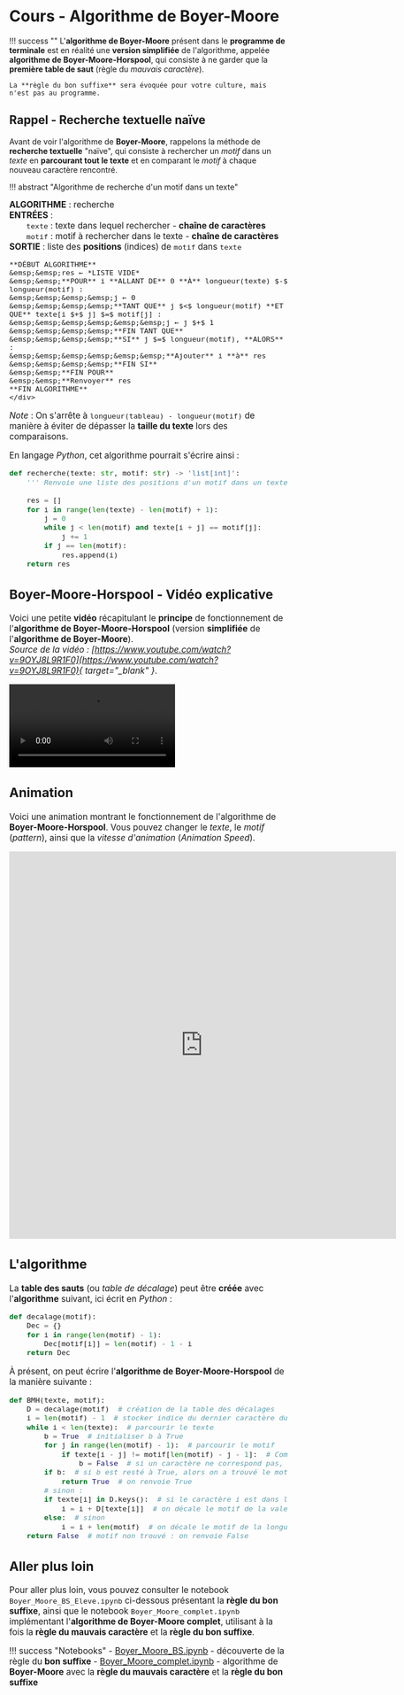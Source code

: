# Cours - Algorithme de Boyer-Moore

!!! success ""
    L'**algorithme de Boyer-Moore** présent dans le **programme de terminale** est en réalité une **version simplifiée** de l'algorithme, appelée **algorithme de Boyer-Moore-Horspool**, qui consiste à ne garder que la **première table de saut** (règle du *mauvais caractère*).

    La **règle du bon suffixe** sera évoquée pour votre culture, mais n'est pas au programme.

## Rappel - Recherche textuelle naïve

Avant de voir l'algorithme de **Boyer-Moore**, rappelons la méthode de **recherche textuelle** "naïve", qui consiste à rechercher un *motif* dans un *texte* en **parcourant tout le texte** et en comparant le *motif* à chaque nouveau caractère rencontré.

!!! abstract "Algorithme de recherche d'un motif dans un texte"
    <div style="font-size:1.1em">
    **ALGORITHME** : recherche  
    **ENTRÉES** :  
    &emsp;&emsp;`texte` : texte dans lequel rechercher - **chaîne de caractères**  
    &emsp;&emsp;`motif` : motif à rechercher dans le texte - **chaîne de caractères**  
    **SORTIE** : liste des **positions** (indices) de `motif` dans `texte`

    **DÉBUT ALGORITHME**  
    &emsp;&emsp;res ← *LISTE VIDE*  
    &emsp;&emsp;**POUR** i **ALLANT DE** 0 **À** longueur(texte) $-$ longueur(motif) :  
    &emsp;&emsp;&emsp;&emsp;j ← 0  
    &emsp;&emsp;&emsp;&emsp;**TANT QUE** j $<$ longueur(motif) **ET QUE** texte[i $+$ j] $=$ motif[j] :    
    &emsp;&emsp;&emsp;&emsp;&emsp;&emsp;j ← j $+$ 1  
    &emsp;&emsp;&emsp;&emsp;**FIN TANT QUE**  
    &emsp;&emsp;&emsp;&emsp;**SI** j $=$ longueur(motif), **ALORS** :  
    &emsp;&emsp;&emsp;&emsp;&emsp;&emsp;**Ajouter** i **à** res  
    &emsp;&emsp;&emsp;&emsp;**FIN SI**  
    &emsp;&emsp;**FIN POUR**  
    &emsp;&emsp;**Renvoyer** res  
    **FIN ALGORITHME**
    </div>

*Note* : On s'arrête à `longueur(tableau) - longueur(motif)` de manière à éviter de dépasser la **taille du texte** lors des comparaisons.

En langage *Python*, cet algorithme pourrait s'écrire ainsi :

```python
def recherche(texte: str, motif: str) -> 'list[int]':
    ''' Renvoie une liste des positions d'un motif dans un texte. '''
    
    res = []
    for i in range(len(texte) - len(motif) + 1):
        j = 0
        while j < len(motif) and texte[i + j] == motif[j]:
            j += 1
        if j == len(motif):
            res.append(i)
    return res
```

## Boyer-Moore-Horspool - Vidéo explicative

Voici une petite **vidéo** récapitulant le **principe** de fonctionnement de l'**algorithme de Boyer-Moore-Horspool** (version **simplifiée** de l'**algorithme de Boyer-Moore**).  
*Source de la vidéo : [https://www.youtube.com/watch?v=9OYJ8L9R1F0](https://www.youtube.com/watch?v=9OYJ8L9R1F0){ target="_blank" }*.

![type:video](src/video_BMH.mp4)

## Animation

Voici une animation montrant le fonctionnement de l'algorithme de **Boyer-Moore-Horspool**.
Vous pouvez changer le *texte*, le *motif* (*pattern*), ainsi que la *vitesse d'animation* (*Animation Speed*).

<embed type="text/html" src="https://cmps-people.ok.ubc.ca/ylucet/DS/BoyerMoore.html" width="700" height="700"> 

## L'algorithme

La **table des sauts** (ou *table de décalage*) peut être **créée** avec l'**algorithme** suivant, ici écrit en *Python* :

```python
def decalage(motif):
    Dec = {}
    for i in range(len(motif) - 1):
        Dec[motif[i]] = len(motif) - 1 - i
    return Dec
```

À présent, on peut écrire l'**algorithme de Boyer-Moore-Horspool** de la manière suivante :

```python
def BMH(texte, motif):
    D = decalage(motif)  # création de la table des décalages
    i = len(motif) - 1  # stocker indice du dernier caractère du motif
    while i < len(texte):  # parcourir le texte
        b = True  # initialiser b à True
        for j in range(len(motif) - 1):  # parcourir le motif
            if texte[i - j] != motif[len(motif) - j - 1]:  # Comparer un caractère du motif avec un caractère du texte
                b = False  # si un caractère ne correspond pas, b passe à False
        if b:  # si b est resté à True, alors on a trouvé le motif
            return True  # on renvoie True
        # sinon :
        if texte[i] in D.keys():  # si le caractère i est dans le motif
            i = i + D[texte[i]]  # on décale le motif de la valeur (de la table de sauts D) associée au caractère présent à l'indice i du texte
        else:  # sinon
            i = i + len(motif)  # on décale le motif de la longueur du texte
    return False  # motif non trouvé : on renvoie False
```

## Aller plus loin

Pour aller plus loin, vous pouvez consulter le notebook `Boyer_Moore_BS_Eleve.ipynb` ci-dessous présentant la **règle du bon suffixe**, ainsi que le notebook `Boyer_Moore_complet.ipynb` implémentant l'**algorithme de Boyer-Moore complet**, utilisant à la fois la **règle du mauvais caractère** et la **règle du bon suffixe**.

!!! success "Notebooks"
    - [Boyer_Moore_BS.ipynb](src/Boyer_Moore_BS_Eleve.ipynb) - découverte de la règle du **bon suffixe**
    - [Boyer_Moore_complet.ipynb](src/Boyer_Moore_complet_Eleve.ipynb) - algorithme de **Boyer-Moore** avec la **règle du mauvais caractère** et la **règle du bon suffixe**